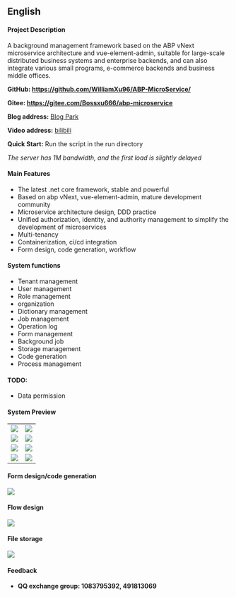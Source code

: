 ## English
#### Project Description
A background management framework based on the ABP vNext microservice architecture and vue-element-admin, suitable for large-scale distributed business systems and enterprise backends, and can also integrate various small programs, e-commerce backends and business middle offices.


**GitHub: https://github.com/WilliamXu96/ABP-MicroService/**

**Gitee: https://gitee.com/Bossxu666/abp-microservice**

**Blog address:** [Blog Park](https://www.cnblogs.com/william-xu/)

**Video address:** [bilibili](https://space.bilibili.com/702776220/channel/seriesdetail?sid=604812)

**Quick Start:**
Run the script in the run directory


*The server has 1M bandwidth, and the first load is slightly delayed*

#### Main Features
- The latest .net core framework, stable and powerful
- Based on abp vNext, vue-element-admin, mature development community
- Microservice architecture design, DDD practice
- Unified authorization, identity, and authority management to simplify the development of microservices
- Multi-tenancy
- Containerization, ci/cd integration
- Form design, code generation, workflow
#### System functions
- Tenant management
- User management
- Role management
- organization
- Dictionary management
- Job management
- Operation log
- Form management
- Background job
- Storage management
- Code generation
- Process management
#### TODO:
- Data permission
#### System Preview
<table>
    <tr>
        <td><img src="https://i.loli.net/2020/09/23/HSqvPoEt6IRNFek.png"/></td>
        <td><img src="https://i.loli.net/2020/08/07/7pLGg2VdFAvkZ4a.png"/></td>
    </tr>
    <tr>
        <td><img src="https://i.loli.net/2020/09/03/VkmaiMKYLW3wjOH.png"/></td>
        <td><img src="https://i.loli.net/2020/09/03/HplQKFo3a5Ee81x.png"/></td>
    </tr>
    <tr>
        <td><img src="https://i.loli.net/2020/06/16/LJS5Uy7owtNGfgK.png"/></td>
        <td><img src="https://i.loli.net/2020/06/16/yc1LUur8fKDlWgF.png"/></td>
    </tr>
    <tr>
        <td><img src="https://i.loli.net/2020/07/15/MulxvK7mePRJpLQ.png"/></td>
        <td><img src="https://i.loli.net/2020/06/22/UZcrAliMTv7JntO.png"/></td>
    </tr>
</table>

#### Form design/code generation
<img src="https://i.loli.net/2020/09/30/eGybATBz6874mq5.gif"/>

#### Flow design
<img src="https://s2.loli.net/2022/03/03/9ReEZNYSTiQBIvC.gif"/>

#### File storage
<img src="https://i.loli.net/2020/09/23/MgwR9oQWzmK5qGP.gif"/>

#### Feedback
- **QQ exchange group: 1083795392,  491813069**
